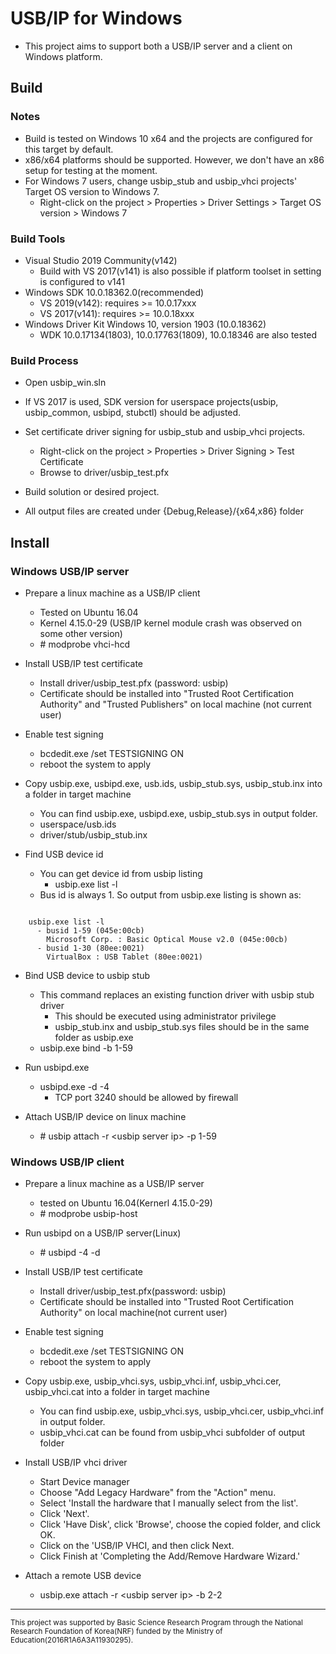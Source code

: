 # USB/IP for Windows

- This project aims to support both a USB/IP server and a client on Windows platform.


## Build

### Notes
- Build is tested on Windows 10 x64 and the projects are configured for this target by default.
- x86/x64 platforms should be supported. However, we don't have an x86 setup for testing at the moment.
- For Windows 7 users, change usbip\_stub and usbip\_vhci projects' Target OS version to Windows 7.
  - Right-click on the project > Properties > Driver Settings > Target OS version > Windows 7

### Build Tools
- Visual Studio 2019 Community(v142)
  - Build with VS 2017(v141) is also possible if platform toolset in setting is configured to v141
- Windows SDK 10.0.18362.0(recommended)
  - VS 2019(v142): requires &gt;= 10.0.17xxx
  - VS 2017(v141): requires &gt;= 10.0.18xxx
- Windows Driver Kit Windows 10, version 1903 (10.0.18362)
  - WDK 10.0.17134(1803), 10.0.17763(1809), 10.0.18346 are also tested

### Build Process
- Open usbip_win.sln
- If VS 2017 is used, SDK version for userspace projects(usbip, usbip_common, usbipd, stubctl) should be adjusted.
- Set certificate driver signing for usbip\_stub and usbip\_vhci projects.
  - Right-click on the project > Properties > Driver Signing > Test Certificate
  - Browse to driver/usbip\_test.pfx
- Build solution or desired project.

- All output files are created under {Debug,Release}/{x64,x86} folder

## Install

### Windows USB/IP server

- Prepare a linux machine as a USB/IP client
  - Tested on Ubuntu 16.04
  - Kernel 4.15.0-29 (USB/IP kernel module crash was observed on some other version)
  - \# modprobe vhci-hcd

- Install USB/IP test certificate
  - Install driver/usbip\_test.pfx (password: usbip)
  - Certificate should be installed into "Trusted Root Certification Authority" and "Trusted Publishers"
    on local machine (not current user)
- Enable test signing
  - bcdedit.exe /set TESTSIGNING ON
  - reboot the system to apply
- Copy usbip.exe, usbipd.exe, usb.ids, usbip\_stub.sys, usbip\_stub.inx into a folder in target machine
  - You can find usbip.exe, usbipd.exe, usbip\_stub.sys in output folder.
  - userspace/usb.ids
  - driver/stub/usbip\_stub.inx
- Find USB device id
  - You can get device id from usbip listing
    - usbip.exe list -l
  - Bus id is always 1. So output from usbip.exe listing is shown as:

<pre><code>
    usbip.exe list -l
      - busid 1-59 (045e:00cb)
        Microsoft Corp. : Basic Optical Mouse v2.0 (045e:00cb)
      - busid 1-30 (80ee:0021)
        VirtualBox : USB Tablet (80ee:0021)
</code></pre>

- Bind USB device to usbip stub
  - This command replaces an existing function driver with usbip stub driver
	- This should be executed using administrator privilege
	- usbip\_stub.inx and usbip\_stub.sys files should be in the same folder as usbip.exe
  - usbip.exe bind -b 1-59
- Run usbipd.exe
  - usbipd.exe -d -4
	- TCP port 3240 should be allowed by firewall

- Attach USB/IP device on linux machine
  - \# usbip attach -r &lt;usbip server ip&gt; -p 1-59

### Windows USB/IP client

- Prepare a linux machine as a USB/IP server
  - tested on Ubuntu 16.04(Kernerl 4.15.0-29)
  - \# modprobe usbip-host

- Run usbipd on a USB/IP server(Linux)
  - \# usbipd -4 -d

- Install USB/IP test certificate
  - Install driver/usbip\_test.pfx(password: usbip)
  - Certificate should be installed into "Trusted Root Certification Authority" on local machine(not current user)
- Enable test signing
  - bcdedit.exe /set TESTSIGNING ON
  - reboot the system to apply
- Copy usbip.exe, usbip\_vhci.sys, usbip\_vhci.inf, usbip\_vhci.cer, usbip\_vhci.cat into a folder in target machine
  - You can find usbip.exe, usbip\_vhci.sys, usbip\_vhci.cer, usbip\_vhci.inf in output folder.
  - usbip\_vhci.cat can be found from usbip\_vhci subfolder of output folder
- Install USB/IP vhci driver
  - Start Device manager
  - Choose "Add Legacy Hardware" from the "Action" menu.
  - Select 'Install the hardware that I manually select from the list'.
  - Click 'Next'.
  - Click 'Have Disk', click 'Browse', choose the copied folder, and click OK.
  - Click on the 'USB/IP VHCI, and then click Next.
  - Click Finish at 'Completing the Add/Remove Hardware Wizard.'
- Attach a remote USB device
  - usbip.exe attach -r &lt;usbip server ip&gt; -b 2-2

<hr>
<sub>This project was supported by Basic Science Research Program through the National Research Foundation of Korea(NRF) funded by the Ministry of Education(2016R1A6A3A11930295).</sub>
